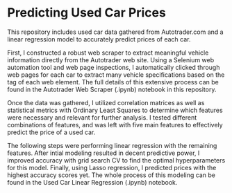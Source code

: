 # Predicting Used Car Prices

This repository includes used car data gathered from Autotrader.com and a linear regression model to accurately predict prices of each car.

First, I constructed a robust web scraper to extract meaningful vehicle information directly from the Autotrader web site.  Using a Selenium web automation tool and web page inspections,  I automatically clicked through web pages for each car to extract many vehicle specifications based on the tag of each web element.  The full details of this extensive process can be found in the Autotrader Web Scraper (.ipynb) notebook in this repository.

Once the data was gathered, I utilized correlation matrices as well as statistical metrics with Ordinary Least Squares to determine which features were necessary and relevant for further analysis.  I tested different combinations of features, and was left with five main features to effectively predict the price of a used car.

The following steps were performing linear regression with the remaining features.  After intial modeling resulted in decent predictive power,  I improved accuracy with grid search CV to find the optimal hyperparameters for this model.  Finally, using Lasso regression, I predicted prices with the highest accuracy scores yet.  The whole process of this modeling can be found in the Used Car Linear Regression (.ipynb) notebook.
